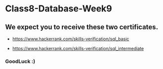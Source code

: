 # Class8-Database-Week9
## We expect you to receive these two certificates.

- https://www.hackerrank.com/skills-verification/sql_basic

- https://www.hackerrank.com/skills-verification/sql_intermediate

### GoodLuck :)
